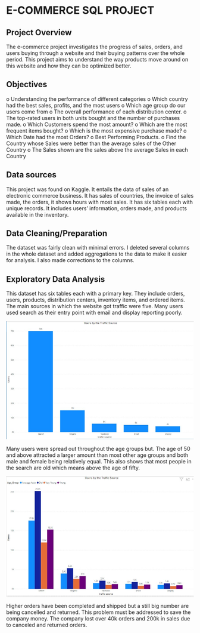 # E-COMMERCE SQL PROJECT
## Project Overview
The e-commerce project investigates the progress of sales, orders, and users buying through a website and their buying patterns over the whole period. This project aims to understand the way products move around on this website and how they can be optimized better.

## Objectives
o	Understanding the performance of different categories
o	Which country had the best sales, profits, and the most users
o	Which age group do our users come from
o	The overall performance of each distribution center.
o	The top-rated users in both units bought and the number of purchases made.
o	Which Customers spend the most amount? 
o	Which are the most frequent items bought? 
o	Which is the most expensive purchase made? 
o	Which Date had the most Orders?
o	Best Performing Products.
o	Find the Country whose Sales were better than the average sales of the Other Country
o	The Sales shown are the sales above the average Sales in each Country

## Data sources
This project was found on Kaggle. It entails the data of sales of an electronic commerce business. It has sales of countries, the invoice of sales made, the orders, it shows hours with most sales. It has six tables each with unique records. It includes users’ information, orders made, and products available in the inventory.

## Data Cleaning/Preparation
The dataset was fairly clean with minimal errors. I deleted several columns in the whole dataset and added aggregations to the data to make it easier for analysis. I also made corrections to the columns.

## Exploratory Data Analysis
This dataset has six tables each with a primary key. They include orders, users, products, distribution centers, inventory items, and ordered items.
The main sources in which the website got traffic were five. Many users used search as their entry point with email and display reporting poorly.

![Traffic Sources](https://github.com/datawithlusaka/E-commerce-SQL/blob/main/images/traffic_source.jpg)

Many users were spread out throughout the age groups but. The age of 50 and above attracted a larger amount than most other age groups and both male and female being relatively equal. This also shows that most people in the search are old which means above the age of fifty.

![Age Group By traffic](https://github.com/datawithlusaka/E-commerce-SQL/blob/main/images/2.jpg)

Higher orders have been completed and shipped but a still big number are being cancelled and returned. This problem must be addressed to save the company money. The company lost over 40k orders and 200k in sales due to canceled and returned orders.

